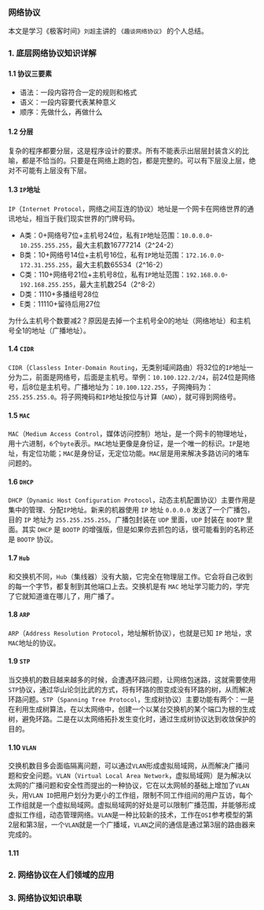 ### 网络协议
本文是学习《极客时间》`刘超`主讲的 `《趣谈网络协议》` 的个人总结。
### 1. 底层网络协议知识详解
#### 1.1 协议三要素
+ 语法：一段内容符合一定的规则和格式
+ 语义：一段内容要代表某种意义
+ 顺序：先做什么，再做什么

#### 1.2 分层
复杂的程序都要分层，这是程序设计的要求。所有不能表示出层层封装含义的比喻，都是不恰当的。只要是在网络上跑的包，都是完整的。可以有下层没上层，绝对不可能有上层没有下层。

#### 1.3 `IP`地址
`IP`（`Internet Protocol`，网络之间互连的协议）地址是一个网卡在网络世界的通讯地址，相当于我们现实世界的门牌号码。
+ A类：0+网络号7位+主机号24位，私有`IP`地址范围：`10.0.0.0`-`10.255.255.255`，最大主机数16777214（2^24-2）
+ B类：10+网络号14位+主机号16位，私有`IP`地址范围：`172.16.0.0`-`172.31.255.255`，最大主机数65534（2^16-2）
+ C类：110+网络号21位+主机号8位，私有`IP`地址范围：`192.168.0.0`-`192.168.255.255`，最大主机数254（2^8-2）
+ D类：1110+多播组号28位
+ E类：11110+留待后用27位

为什么主机号个数要减2？原因是去掉一个主机号全0的地址（网络地址）和主机号全1的地址（广播地址）。

#### 1.4 `CIDR`
`CIDR`（`Classless Inter-Domain Routing`，无类别域间路由）将32位的`IP`地址一分为二，前面是网络号，后面是主机号。举例：`10.100.122.2/24`，前24位是网络号，后8位是主机号。广播地址为：`10.100.122.255`，子网掩码为：`255.255.255.0`。将子网掩码和`IP`地址按位与计算（`AND`），就可得到网络号。

#### 1.5 `MAC`
`MAC`（`Medium Access Control`，媒体访问控制）地址，是一个网卡的物理地址，用十六进制，`6`个`byte`表示。`MAC`地址更像是身份证，是一个唯一的标识。`IP`是地址，有定位功能；`MAC`是身份证，无定位功能。`MAC`层是用来解决多路访问的堵车问题的。


#### 1.6 `DHCP`
`DHCP`（`Dynamic Host Configuration Protocol`，动态主机配置协议）主要作用是集中的管理、分配`IP`地址。新来的机器使用 `IP` 地址 `0.0.0.0` 发送了一个广播包，目的 `IP` 地址为 `255.255.255.255`。广播包封装在 `UDP` 里面，`UDP` 封装在 `BOOTP` 里面。其实 `DHCP` 是 `BOOTP` 的增强版，但是如果你去抓包的话，很可能看到的名称还是 `BOOTP` 协议。

#### 1.7 `Hub`
和交换机不同，`Hub`（集线器）没有大脑，它完全在物理层工作。它会将自己收到的每一个字节，都复制到其他端口上去。交换机是有 `MAC` 地址学习能力的，学完了它就知道谁在哪儿了，用广播了。

#### 1.8 `ARP`
`ARP`（`Address Resolution Protocol`，地址解析协议），也就是已知 `IP` 地址，求`MAC`地址的协议。

#### 1.9 `STP`
当交换机的数目越来越多的时候，会遭遇环路问题，让网络包迷路，这就需要使用`STP`协议，通过华山论剑比武的方式，将有环路的图变成没有环路的树，从而解决环路问题。`STP`（`Spanning Tree Protocol`，生成树协议）主要功能有两个：一是在利用生成树算法，在以太网络中，创建一个以某台交换机的某个端口为根的生成树，避免环路。二是在以太网络拓扑发生变化时，通过生成树协议达到收敛保护的目的。

#### 1.10 `VLAN`
交换机数目多会面临隔离问题，可以通过`VLAN`形成虚拟局域网，从而解决广播问题和安全问题。`VLAN`（`Virtual Local Area Network`，虚拟局域网）是为解决以太网的广播问题和安全性而提出的一种协议，它在以太网帧的基础上增加了`VLAN`头，用`VLAN ID`把用户划分为更小的工作组，限制不同工作组间的用户互访，每个工作组就是一个虚拟局域网。虚拟局域网的好处是可以限制广播范围，并能够形成虚拟工作组，动态管理网络。`VLAN`是一种比较新的技术，工作在`OSI`参考模型的第2层和第3层，一个`VLAN`就是一个广播域，`VLAN`之间的通信是通过第3层的路由器来完成的。

#### 1.11

### 2. 网络协议在人们领域的应用

### 3. 网络协议知识串联
